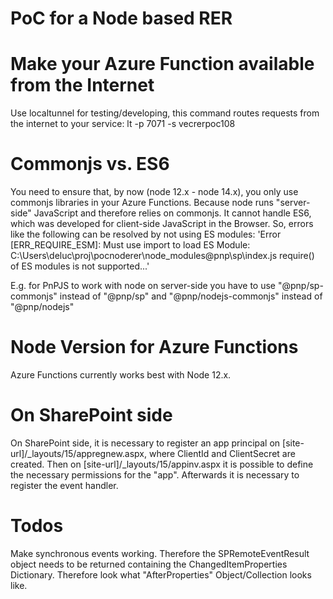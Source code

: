 # PoC for a Node based RER

# Make your Azure Function available from the Internet
Use localtunnel for testing/developing, this command routes requests from the internet to your service:
lt -p 7071 -s vecrerpoc108

# Commonjs vs. ES6
You need to ensure that, by now (node 12.x - node 14.x), you only use commonjs libraries in your Azure Functions. Because node runs "server-side" JavaScript and therefore relies on commonjs. It cannot handle ES6, which was developed for client-side JavaScript in the Browser.
So, errors like the following can be resolved by not using ES modules:
'Error [ERR_REQUIRE_ESM]: Must use import to load ES Module: C:\Users\deluc\proj\pocnoderer\node_modules\@pnp\sp\index.js
require() of ES modules is not supported...'

E.g. for PnPJS to work with node on server-side you have to use "@pnp/sp-commonjs" instead of "@pnp/sp" and "@pnp/nodejs-commonjs" instead of "@pnp/nodejs"

# Node Version for Azure Functions
Azure Functions currently works best with Node 12.x.

# On SharePoint side
On SharePoint side, it is necessary to register an app principal on [site-url]/_layouts/15/appregnew.aspx, where ClientId and ClientSecret are created. Then on [site-url]/_layouts/15/appinv.aspx it is possible to define the necessary permissions for the "app". Afterwards it is necessary to register the event handler.

# Todos
Make synchronous events working. Therefore the SPRemoteEventResult object needs to be returned containing the ChangedItemProperties Dictionary. Therefore look what "AfterProperties" Object/Collection looks like.